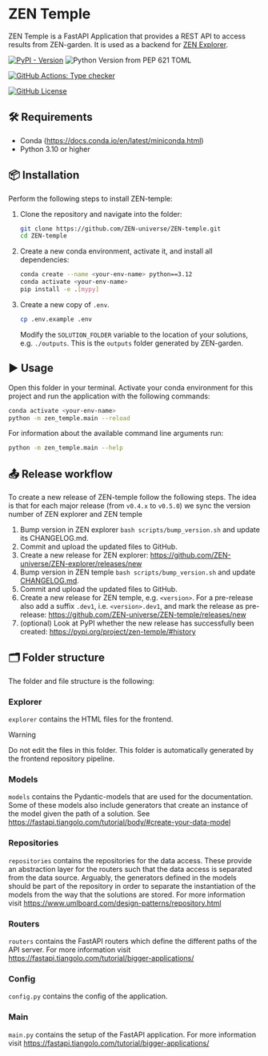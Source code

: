 # ZEN Temple

ZEN Temple is a FastAPI Application that provides a REST API to access results from ZEN-garden. It is used as a backend for [ZEN Explorer](https://github.com/ZEN-universe/ZEN-explorer).

[![PyPI - Version](https://img.shields.io/pypi/v/zen-temple?logo=pypi&logoColor=fff&color=0375b5)](https://pypi.org/project/zen-temple/)
![Python Version from PEP 621 TOML](https://img.shields.io/python/required-version-toml?tomlFilePath=https%3A%2F%2Fgithub.com%2FZEN-universe%2FZEN-temple%2Fraw%2Frefs%2Fheads%2Fmain%2Fpyproject.toml)

[![GitHub Actions: Type checker](https://github.com/ZEN-universe/ZEN-temple/actions/workflows/run-mypy.yml/badge.svg)](https://github.com/ZEN-universe/ZEN-temple/actions/workflows/run-mypy.yml)

[![GitHub License](https://img.shields.io/github/license/ZEN-universe/ZEN-temple?label=License)](https://github.com/ZEN-universe/ZEN-temple/blob/main/LICENSE)

## 🛠️ Requirements

- Conda (https://docs.conda.io/en/latest/miniconda.html)
- Python 3.10 or higher

## 📦 Installation

Perform the following steps to install ZEN-temple:

1. Clone the repository and navigate into the folder:

   ```bash
   git clone https://github.com/ZEN-universe/ZEN-temple.git
   cd ZEN-temple
   ```

1. Create a new conda environment, activate it, and install all dependencies:

   ```bash
   conda create --name <your-env-name> python==3.12
   conda activate <your-env-name>
   pip install -e .[mypy]
   ```

2. Create a new copy of `.env`.

   ```bash
   cp .env.example .env
   ```

   Modify the `SOLUTION_FOLDER` variable to the location of your solutions, e.g. `./outputs`. This is the `outputs` folder generated by ZEN-garden.

## ▶️ Usage

Open this folder in your terminal. Activate your conda environment for this project and run the application with the following commands:

```bash
conda activate <your-env-name>
python -m zen_temple.main --reload
```

For information about the available command line arguments run:

```bash
python -m zen_temple.main --help
```

## 📤 Release workflow

To create a new release of ZEN-temple follow the following steps. The idea is that for each major release (from `v0.4.x` to `v0.5.0`) we sync the version number of ZEN explorer and ZEN temple

1. Bump version in ZEN explorer `bash scripts/bump_version.sh` and update its CHANGELOG.md.
2. Commit and upload the updated files to GitHub.
3. Create a new release for ZEN explorer:
   https://github.com/ZEN-universe/ZEN-explorer/releases/new
4. Bump version in ZEN temple `bash scripts/bump_version.sh` and update [CHANGELOG.md](CHANGELOG.md).
5. Commit and upload the updated files to GitHub.
6. Create a new release for ZEN temple, e.g. `<version>`. For a pre-release also add a suffix `.dev1`, i.e. `<version>.dev1`, and mark the release as pre-release:
   https://github.com/ZEN-universe/ZEN-temple/releases/new
7. (optional) Look at PyPI whether the new release has successfully been created:
   https://pypi.org/project/zen-temple/#history

## 🗂️ Folder structure

The folder and file structure is the following:

### Explorer

`explorer` contains the HTML files for the frontend.

> [!WARNING]  
> Do not edit the files in this folder. This folder is automatically generated by the frontend repository pipeline.

### Models

`models` contains the Pydantic-models that are used for the documentation. Some of these models also include generators that create an instance of the model given the path of a solution. See https://fastapi.tiangolo.com/tutorial/body/#create-your-data-model

### Repositories

`repositories` contains the repositories for the data access. These provide an abstraction layer for the routers such that the data access is separated from the data source. Arguably, the generators defined in the models should be part of the repository in order to separate the instantiation of the models from the way that the solutions are stored. For more information visit https://www.umlboard.com/design-patterns/repository.html

### Routers

`routers` contains the FastAPI routers which define the different paths of the API server. For more information visit https://fastapi.tiangolo.com/tutorial/bigger-applications/

### Config

`config.py` contains the config of the application.

### Main

`main.py` contains the setup of the FastAPI application. For more information visit https://fastapi.tiangolo.com/tutorial/bigger-applications/
